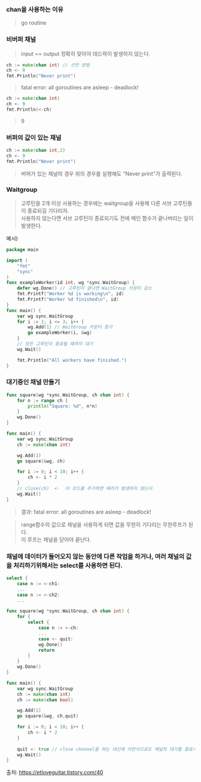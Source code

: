 ### chan을 사용하는 이유 
> go routine

### 비버퍼 채널 
> input == output 정확히 맞아야 데드락이 발생하지 않는다.
```go
ch := make(chan int) // 선언 방법
ch <- 9
fmt.Println("Never print") 
```
> fatal error: all goroutines are asleep - deadlock!
```go
ch := make(chan int) 
ch <- 9
fmt.Println(<-ch)
```
> 9

### 버퍼의 값이 있는 채널 

```go
ch := make(chan int,2)
ch <- 9
fmt.Println("Never print") 
```
> 버퍼가 있는 채널의 경우 위의 경우를 실행해도 "Never print"가 출력된다.

### Waitgroup
> 고루틴을 2개 이상 사용하는 경우에는 waitgroup을 사용해 다른 서브 고루틴들이 종료되길 기다리자.    
사용하지 않는다면 서브 고루틴이 종료되기도 전에 메인 함수가 끝나버리는 일이 발생한다.

예시) 
```go
package main

import (
	"fmt"
	"sync"
)
func exampleWorker(id int, wg *sync.WaitGroup) {
	defer wg.Done() // 고루틴이 끝나면 WaitGroup 카운터 감소
	fmt.Printf("Worker %d is working\n", id)	
	fmt.Printf("Worker %d finished\n", id)
}
func main() {
	var wg sync.WaitGroup	
	for i := 1; i <= 3; i++ {
		wg.Add(1) // WaitGroup 카운터 증가
		go exampleWorker(i, &wg)
	}
	// 모든 고루틴이 종료될 때까지 대기
	wg.Wait()

	fmt.Println("All workers have finished.")
}
```

### 대기중인 채널 만들기
```go
func square(wg *sync.WaitGroup, ch chan int) {
	for n := range ch {
		println("Square: %d", n*n)
	}
	wg.Done()
}

func main() {
	var wg sync.WaitGroup
	ch := make(chan int)

	wg.Add(1)
	go square(&wg, ch)

	for i := 0; i < 10; i++ {
		ch <- i * 2
	}
    // close(ch)  <-  이 코드를 추가하면 에러가 발생하지 않는다.
	wg.Wait()
}
```
> 결과: fatal error: all goroutines are asleep - deadlock! 

> range함수의 값으로 채널을 사용하게 되면 값을 무한히 기다리는 무한루프가 된다.    
이 루프는 채널을 닫아야 끝난다.   

### 채널에 데이터가 들어오지 않는 동안에 다른 작업을 하거나, 여러 채널의 값을 처리하기위해서는 select를 사용하면 된다.

```go
select {
	case n := <-ch1:
	...
	case n := <-ch2:
	...
```

```go
func square(wg *sync.WaitGroup, ch chan int) {
	for {
		select {
			case n := <-ch:
			...
			case <- quit:
			wg.Done()
			return
		}
	}
	wg.Done()
}

func main() {
	var wg sync.WaitGroup
	ch := make(chan int)
	ch := make(chan bool)

	wg.Add(1)
	go square(&wg, ch,quit)

	for i := 0; i < 10; i++ {
		ch <- i * 2
	}
    
	quit <- true // close channel을 하는 대신에 이런식으로도 채널의 대기를 종료시킬 수 있다. 
	wg.Wait()
}
```
출처: https://etloveguitar.tistory.com/40